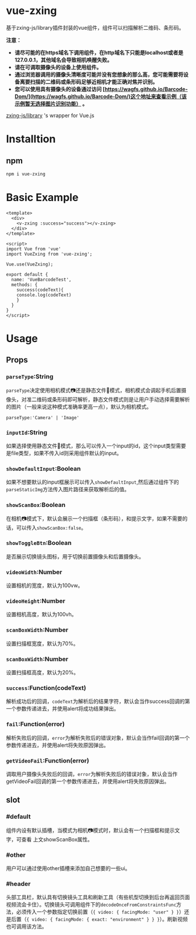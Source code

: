 # vue-zxing

基于zxing-js/library插件封装的vue组件，组件可以扫描解析二维码、条形码。

**注意：**

* **请尽可能的在https域名下调用组件，在http域名下只能是localhost或者是127.0.0.1，其他域名会导致相机唤醒失败。**
* **请在可调取摄像头的设备上使用组件。**
* **通过浏览器调用的摄像头清晰度可能并没有您想象的那么高，您可能需要将设备离要扫描的二维码或条形码足够近相机才能正确对焦并识别。**
* **您可以使用具有摄像头的设备通过访问 [https://wagfs.github.io/Barcode-Dom/](https://wagfs.github.io/Barcode-Dom/)这个地址来查看示例（该示例暂无选择图片识别功能） 。**

[zxing-js/library](https://github.com/zxing-js/library) 's wrapper for Vue.js

# Installtion

## npm

``` bash
npm i vue-zxing
```

# Basic Example

```
<template>
  <div>
    <v-zxing :success="success"></v-zxing>
  </div>
</template>

<script>
import Vue from 'vue'
import VueZxing from 'vue-zxing';

Vue.use(VueZxing);

export default {
  name: 'VueBarcodeTest',
  methods: {
    success(codeText){
    console.log(codeText)
    }
  }
}
</script>
```

# Usage

## Props

### `parseType`:String

`parseType`决定使用相机模式📷还是静态文件📕模式，相机模式会调起手机后置摄像头，对准二维码或条形码即可解析，静态文件模式则是让用户手动选择需要解析的图片（一般来说这种模式准确率更高一点），默认为相机模式。

` parseType:'Camera' | 'Image' `





### `inputId`:String

如果选择使用静态文件📕模式，那么可以传入一个input的id，这个input类型需要是file类型，如果不传入id则采用组件默认的input。





### `showDefaultInput`:Boolean

如果不想要默认的input框展示可以传入`showDefaultInput`,然后通过组件下的`parseStaticImg`方法传入图片路径来获取解析后的值。





### `showScanBox`:Boolean

在相机📷模式下，默认会展示一个扫描框（条形码），和提示文字，如果不需要的话，可以传入`showScanBox:false`。



### `showToggleBtn`:Boolean

是否展示切换镜头图标，用于切换前置摄像头和后置摄像头。



### `videoWidth`:Number

设置相机的宽度，默认为100vw。





### `videoHeight`:Number

设置相机高度，默认为100vh。





### `scanBoxWidth`:Number

设置扫描框宽度，默认为70%。





### `scanBoxWidth`:Number

设置扫描框高度，默认为20%。





### `success`:Function(codeText)

解析成功后的回调，`codeText`为解析后的结果字符，默认会当作success回调的第一个参数传递进去，并使用alert将成功结果弹出。





### `fail`:Function(error)

解析失败后的回调，`error`为解析失败后的错误对象，默认会当作fail回调的第一个参数传递进去，并使用alert将失败原因弹出。





### `getVideoFail`:Function(error)

调取用户摄像头失败后的回调，`error`为解析失败后的错误对象，默认会当作getVideoFail回调的第一个参数传递进去，并使用alert将失败原因弹出。



## slot

### #default

组件内设有默认插槽，当模式为相机📷模式时，默认会有一个扫描框和提示文字，可查看 上文showScanBox属性。





### #other

用户可以通过使用other插槽来添加自己想要的一些ui。





### #header

头部工具栏，默认具有切换镜头工具和刷新工具（有些机型切换到后台再返回页面视频流会卡住）。切换镜头可调用组件下的`decodeOnceFromConstraintsFunc`方法，必须传入一个参数指定切换前置（`{ video: { facingMode: "user" } }`）还是后置（`{ video: { facingMode: { exact: "environment" } } }`）。刷新视频也可调用该方法。